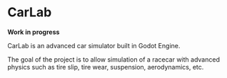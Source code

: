 # CarLab

__Work in progress__

CarLab is an advanced car simulator built in Godot Engine. 

The goal of the project is to allow simulation of a racecar with advanced physics such as tire slip, tire wear, suspension, aerodynamics, etc.
